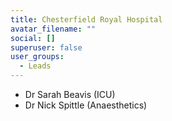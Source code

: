 ```yaml
---
title: Chesterfield Royal Hospital
avatar_filename: ""
social: []
superuser: false
user_groups:
  - Leads
---
```

* Dr Sarah Beavis (ICU)
* Dr Nick Spittle (Anaesthetics)